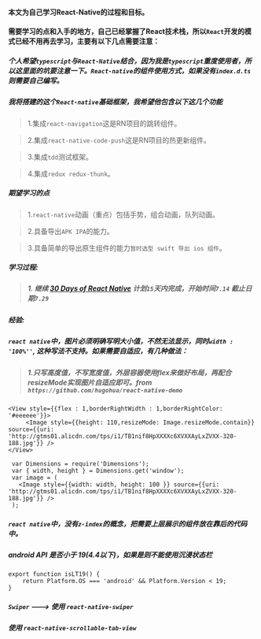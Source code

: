#### 本文为自己学习React-Native的过程和目标。

#### 需要学习的点和入手的地方，自己已经掌握了React技术栈，所以``React``开发的模式已经不用再去学习，主要有以下几点需要注意：

##### 个人希望``typescript``与``React-Native``结合，因为我是``typescript``重度使用者，所以这里面的坑要注意一下。``React-native``的组件使用方式，如果没有``index.d.ts``则需要自己编写。

##### 我将搭建的这个``React-native``基础框架，我希望他包含以下这几个功能

> 1.集成``react-navigation``这是RN项目的跳转组件。

> 2.集成``react-native-code-push``这是RN项目的热更新组件。

> 3.集成``tdd``测试框架。

> 4.集成``redux redux-thunk``。

##### 期望学习的点

> 1.``react-native``动画（重点）包括手势，组合动画，队列动画。

> 2.具备导出``APK IPA``的能力。

> 3.具备简单的导出原生组件的能力``暂时选型 swift 导出 ios 组件``。

##### 学习过程:

> ##### 1. 继续 [30 Days of React Native](https://github.com/fangwei716/30-days-of-react-native) 计划``15``天内完成，开始时间``7.14`` 截止日期``7.29``

##### 经验:

##### ``react native``中，图片必须明确写明大小值，不然无法显示，同时``width : '100%''``, 这种写法不支持。如果需要自适应，有几种做法：
> ##### 1.只写高度值，不写宽度值，外层容器使用flex来做好布局，再配合resizeMode实现图片自适应即可。from ``https://github.com/hugohua/react-native-demo``

```
<View style={{flex : 1,borderRightWidth : 1,borderRightColor: '#eeeeee'}}>
     <Image style={{height: 110,resizeMode: Image.resizeMode.contain}} source={{uri: 'http://gtms01.alicdn.com/tps/i1/TB1nif8HpXXXXc6XVXXAyLxZVXX-320-188.jpg'}} />
</View>
```
```
 var Dimensions = require('Dimensions');
 var { width, height } = Dimensions.get('window');
 var image = (
   <Image style={{width: width, height: 100 }} source={{uri: 'http://gtms01.alicdn.com/tps/i1/TB1nif8HpXXXXc6XVXXAyLxZVXX-320-188.jpg'}} />
 );
```

##### ``react native``中，没有``z-index``的概念，把需要上层展示的组件放在靠后的代码中。

#####  android API 是否小于 19(4.4以下)，如果是则不能使用沉浸状态栏

```
export function isLT19() {
    return Platform.OS === 'android' && Platform.Version < 19;
}
```

##### `Swiper` ---> 使用 `react-native-swiper`

##### 使用 `react-native-scrollable-tab-view`
